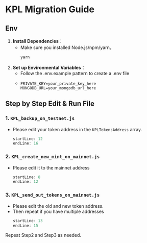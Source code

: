 # KPL Migration Guide  
## Env
1. **Install Dependencies**：
   - Make sure you installed Node.js/npm/yarn。
     ```bash
     yarn
     ```
2. **Set up Environmental Variables**：
   - Follow the .env.example pattern to create a .env file
   - ```
     PRIVATE_KEY=your_private_key_here
     MONGODB_URL=your_mongodb_url_here
     ```
## Step by Step Edit & Run File
### 1. `KPL_backup_on_testnet.js`
- Please edit your token address in the `KPLTokensAddress` array.
  ```javascript:KPL_backup_on_testnet.js
  startLine: 12
  endLine: 16
  ```
### 2. `KPL_create_new_mint_on_mainnet.js`
- Please edit it to the mainnet address
  ```javascript:KPL_create_new_mint_on_mainnet.js
  startLine: 8
  endLine: 12
  ```
### 3. `KPL_send_out_tokens_on_mainnet.js`
- Please edit the old and new token address.
- Then repeat if you have multiple addresses
  ```javascript:KPL_send_out_tokens_on_mainnet.js
  startLine: 13
  endLine: 15
  ```
Repeat Step2 and Step3 as needed.